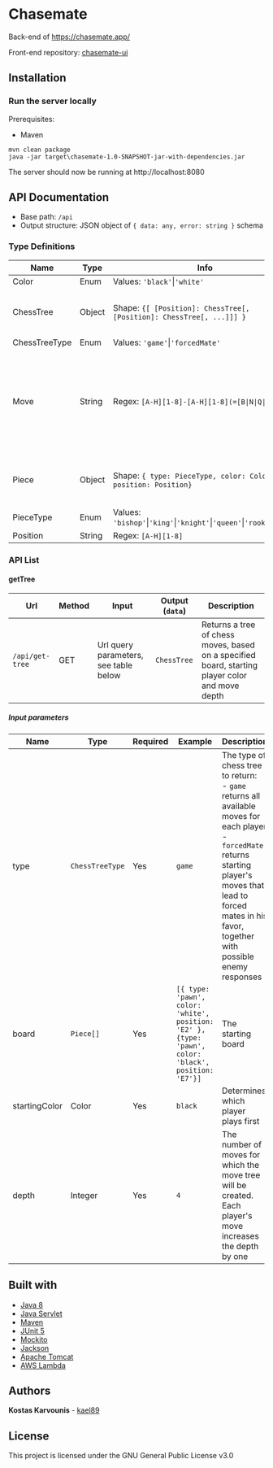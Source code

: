 # Chasemate

Back-end of https://chasemate.app/

Front-end repository: [chasemate-ui](https://github.com/kael89/chasemate-ui)

## Installation

### Run the server locally

Prerequisites:

- Maven

```
mvn clean package
java -jar target\chasemate-1.0-SNAPSHOT-jar-with-dependencies.jar
```

The server should now be running at http://localhost:8080

## API Documentation

- Base path: `/api`
- Output structure: JSON object of `{ data: any, error: string }` schema

### Type Definitions

| Name          | Type   | Info                                                                    | Examples                                                     | Comments                                                                                             |
| ------------- | ------ | ----------------------------------------------------------------------- | ------------------------------------------------------------ | ---------------------------------------------------------------------------------------------------- |
| Color         | Enum   | Values: `'black'`\|`'white'`                                            | `'black'`                                                    |                                                                                                      |
| ChessTree     | Object | Shape: `{[ [Position]: ChessTree[, [Position]: ChessTree[, ...]]] }`    | `{}`, `{ A1-A2: {} }`, `{ D2-D4: { D7-D6: {}, D7-D5: {} } }` |
| ChessTreeType | Enum   | Values: `'game'`\|`'forcedMate'`                                        | `'forcedMate'`                                               |                                                                                                      |
| Move          | String | Regex: `[A-H][1-8]-[A-H][1-8](=[B\|N\|Q\|R])?`                          | `'B2-E5'`,<br> `'D7-D8=Q'`                                   | The part after `=` indicates pawn promotion: `B` => Bishop, `N` => Knight, `Q` => Queen, `R` => Rook |
| Piece         | Object | Shape: `{ type: PieceType, color: Color, position: Position}`           | `{ type: 'pawn', color: 'white', positon: 'B3' }`            |                                                                                                      |
| PieceType     | Enum   | Values: `'bishop'`\|`'king'`\|`'knight'`\|`'queen'`\|`'rook'`\|`'pawn'` | `'bishop'`                                                   |                                                                                                      |
| Position      | String | Regex: `[A-H][1-8]`                                                     | `'B3'`                                                       |                                                                                                      |

### API List

#### getTree

| Url             | Method | Input                                 | Output (`data`) | Description                                                                                     |
| --------------- | ------ | ------------------------------------- | --------------- | ----------------------------------------------------------------------------------------------- |
| `/api/get-tree` | GET    | Url query parameters, see table below | `ChessTree`     | Returns a tree of chess moves, based on a specified board, starting player color and move depth |

##### Input parameters

| Name          | Type            | Required | Example                                                                                              | Description                                                                                                                                                                                                                  |
| ------------- | --------------- | -------- | ---------------------------------------------------------------------------------------------------- | ---------------------------------------------------------------------------------------------------------------------------------------------------------------------------------------------------------------------------- |
| type          | `ChessTreeType` | Yes      | `game`                                                                                               | The type of chess tree to return:<br> - `game` returns all available moves for each player<br> - `forcedMate` returns starting player's moves that lead to forced mates in his favor, together with possible enemy responses |
| board         | `Piece[]`       | Yes      | `[{ type: 'pawn', color: 'white', position: 'E2' }, {type: 'pawn', color: 'black', position: 'E7'}]` | The starting board                                                                                                                                                                                                           |
| startingColor | Color           | Yes      | `black`                                                                                              | Determines which player plays first                                                                                                                                                                                          |
| depth         | Integer         | Yes      | `4`                                                                                                  | The number of moves for which the move tree will be created. Each player's move increases the depth by one                                                                                                                   |

## Built with

- [Java 8](https://www.oracle.com/technetwork/java/javase/overview/java8-2100321.html)
- [Java Servlet](https://javaee.github.io/servlet-spec/)
- [Maven](https://maven.apache.org/)
- [JUnit 5](https://junit.org/junit5/)
- [Mockito](https://site.mockito.org/)
- [Jackson](https://github.com/FasterXML/jackson)
- [Apache Tomcat](https://tomcat.apache.org/)
- [AWS Lambda](https://docs.aws.amazon.com/lambda/index.html)

## Authors

**Kostas Karvounis** - [kael89](https://github.com/kael89)

## License

This project is licensed under the GNU General Public License v3.0
